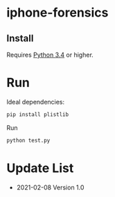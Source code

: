 # iphone-forensics

## Install

Requires [Python 3.4](https://www.python.org/) or higher.

# Run
Ideal dependencies:
```bash
pip install plistlib
```
Run
```py
python test.py
```

# Update List
* 2021-02-08 Version 1.0